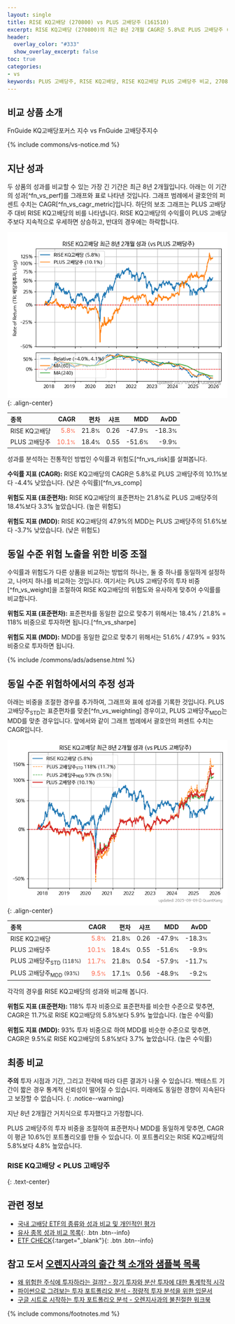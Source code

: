 ```yaml
---
layout: single
title: RISE KQ고배당 (270800) vs PLUS 고배당주 (161510)
excerpt: RISE KQ고배당 (270800)의 최근 8년 2개월 CAGR은 5.8%로 PLUS 고배당주 (161510)의 10.1%보다 -4.4% 낮았습니다.
header:
  overlay_color: "#333"
  show_overlay_excerpt: false
toc: true
categories:
- vs
keywords: PLUS 고배당주, RISE KQ고배당, RISE KQ고배당 PLUS 고배당주 비교, 270800, 161510, 270800 270800 비교
---
```


## 비교 상품 소개


FnGuide KQ고배당포커스 지수 vs FnGuide 고배당주지수



{% include commons/vs-notice.md %}

## 지난 성과

두 상품의 성과를 비교할 수 있는 가장 긴 기간은 최근 8년 2개월입니다. 아래는 이 기간의 성과[^fn_vs_perf]를 그래프와 표로 나타낸 것입니다.
그래프 범례에서 괄호안의 퍼센트 수치는 CAGR[^fn_vs_cagr_metric]입니다.
하단의 보조 그래프는 PLUS 고배당주 대비 RISE KQ고배당의 비를 나타냅니다.
RISE KQ고배당의 수익률이 PLUS 고배당주보다 지속적으로 우세하면 상승하고, 반대의 경우에는 하락합니다.

![RISE KQ고배당](/vs/images/270800-vs-161510_dual.png){: .align-center}

| **종목** | **CAGR** | **편차** | **샤프** | **MDD** | **AvDD** |
| :------------ | ------: | -----------: | -------: | ------: | -------: |
| RISE KQ고배당 | <span style="color: tomato">5.8<small>%</small></span> | 21.8<small>%</small> | 0.26 | -47.9<small>%</small> | -18.3<small>%</small> |
| PLUS 고배당주 | <span style="color: tomato">10.1<small>%</small></span> | 18.4<small>%</small> | 0.55 | -51.6<small>%</small> | -9.9<small>%</small> |

<!-- more -->


성과를 분석하는 전통적인 방법인 수익률과 위험도[^fn_vs_risk]를 살펴봅니다.

**수익률 지표 (CAGR):** RISE KQ고배당의 CAGR은 5.8%로 PLUS 고배당주의 10.1%보다 -4.4% 낮았습니다. (낮은 수익률)[^fn_vs_comp]

**위험도 지표 (표준편차):** RISE KQ고배당의 표준편차는 21.8%로 PLUS 고배당주의 18.4%보다 3.3% 높았습니다. (높은 위험도)

**위험도 지표 (MDD):** RISE KQ고배당의 47.9%의 MDD는 PLUS 고배당주의 51.6%보다 -3.7% 낮았습니다. (낮은 위험도)



## 동일 수준 위험 노출을 위한 비중 조절

수익률과 위험도가 다른 상품을 비교하는 방법의 하나는, 둘 중 하나를 동일하게 설정하고, 나머지 하나를 비교하는 것입니다.
여기서는 PLUS 고배당주의 투자 비중[^fn_vs_weight]을 조절하여 RISE KQ고배당의 위험도와 유사하게 맞추어 수익률를 비교합니다.

**위험도 지표 (표준편차):** 표준편차를 동일한 값으로 맞추기 위해서는 18.4% / 21.8% = 118% 비중으로 투자하면 됩니다.[^fn_vs_sharpe]

**위험도 지표 (MDD):** MDD를 동일한 값으로 맞추기 위해서는 51.6% / 47.9% = 93% 비중으로 투자하면 됩니다.


{% include /commons/ads/adsense.html %}



## 동일 수준 위험하에서의 추정 성과

아래는 비중을 조절한 경우를 추가하여, 그래프와 표에 성과를 기록한 것입니다.
PLUS 고배당주<sub>STD</sub>는 표준편차를 맞춘[^fn_vs_weighting] 경우이고, PLUS 고배당주<sub>MDD</sub>는 MDD를 맞춘 경우입니다.
앞에서와 같이 그래프 범례에서 괄호안의 퍼센트 수치는 CAGR입니다.


![RISE KQ고배당](/vs/images/270800-vs-161510.png){: .align-center}



| **종목** | **CAGR** | **편차** | **샤프** | **MDD** | **AvDD** |
| :------------ | ------: | -----------: | -------: | ------: | -------: |
| RISE KQ고배당 | <span style="color: tomato">5.8<small>%</small></span> | 21.8<small>%</small> | 0.26 | -47.9<small>%</small> | -18.3<small>%</small> |
| PLUS 고배당주 | <span style="color: tomato">10.1<small>%</small></span> | 18.4<small>%</small> | 0.55 | -51.6<small>%</small> | -9.9<small>%</small> |
| PLUS 고배당주<sub>STD</sub> <small>(118%)</small> | <span style="color: tomato">11.7<small>%</small></span> | 21.8<small>%</small> | 0.54 | -57.9<small>%</small> | -11.7<small>%</small> |
| PLUS 고배당주<sub>MDD</sub> <small>(93%)</small> | <span style="color: tomato">9.5<small>%</small></span> | 17.1<small>%</small> | 0.56 | -48.9<small>%</small> | -9.2<small>%</small> |



각각의 경우를 RISE KQ고배당의 성과와 비교해 봅니다.

**위험도 지표 (표준편차):** 118% 투자 비중으로 표준편차를 비슷한 수준으로 맞추면, CAGR은 11.7%로 RISE KQ고배당의 5.8%보다 5.9% 높았습니다. (높은 수익률)

**위험도 지표 (MDD):** 93% 투자 비중으로 하여 MDD를 비슷한 수준으로 맞추면, CAGR은 9.5%로 RISE KQ고배당의 5.8%보다 3.7% 높았습니다. (높은 수익률)




## 최종 비교

**주의** 투자 시점과 기간, 그리고 전략에 따라 다른 결과가 나올 수 있습니다. 백테스트 기간이 짧은 경우 통계적 신뢰성이 떨어질 수 있습니다. 미래에도 동일한 경향이 지속된다고 보장할 수 없습니다.
{: .notice--warning}

지난 8년 2개월간 거치식으로 투자했다고 가정합니다.

PLUS 고배당주의 투자 비중을 조절하여 표준편차나 MDD를 동일하게 맞추면, CAGR이 평균 10.6%인 포트폴리오를 만들 수 있습니다.
이 포트폴리오는 RISE KQ고배당의 5.8%보다 4.8% 높았습니다.

### RISE KQ고배당 &lt; PLUS 고배당주
{: .text-center}


## 관련 정보

- [국내 고배당 ETF의 종류와 성과 비교 및 개인적인 평가](https://kongdori.tistory.com/158)
- [유사 종목 성과 비교 목록](/vs/){: .btn .btn--info}
- [ETF CHECK](https://www.etfcheck.co.kr/mobile/etpitem/161510/compare?compCode%5B%5D=270800){:target="_blank"}{: .btn .btn--info}


## 참고 도서 [오렌지사과의 출간 책 소개와 샘플북 목록](https://kongdori.tistory.com/691)

- [왜 위험한 주식에 투자하라는 걸까? - 장기 투자와 분산 투자에 대한 통계학적 시각](https://kongdori.tistory.com/421)
- [파이썬으로 그려보는 투자 포트폴리오 분석  - 정량적 투자 분석을 위한 입문서](https://kongdori.tistory.com/643)
- [구글 시트로 시작하는 투자 포트폴리오 분석 - 오렌지사과의 불친절한 워크북](https://kongdori.tistory.com/449)

{% include commons/footnotes.md %}